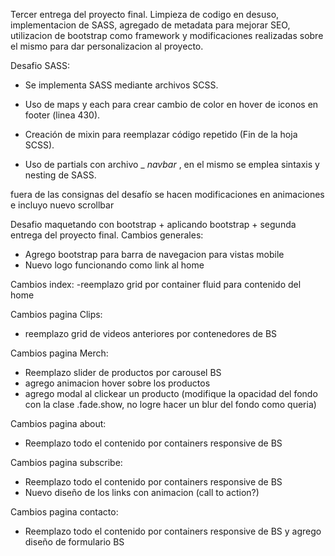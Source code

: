 Tercer entrega del proyecto final. 
Limpieza de codigo en desuso, implementacion de SASS, agregado de metadata para mejorar SEO, utilizacion de bootstrap como framework y modificaciones realizadas sobre el mismo para dar personalizacion al proyecto. 


Desafio SASS:

- Se implementa SASS mediante archivos SCSS.
  
 - Uso de maps y each para crear cambio de color en hover de iconos en footer (linea 430).
  
 - Creación de mixin para reemplazar código repetido (Fin de la hoja SCSS).
 - Uso de partials con archivo _ _navbar_ , en el mismo se emplea sintaxis y nesting de SASS.

fuera de las consignas del desafío se hacen modificaciones en animaciones e incluyo nuevo scrollbar


Desafio maquetando con bootstrap + aplicando bootstrap + segunda entrega del proyecto final. 
Cambios generales:
  - Agrego bootstrap para barra de navegacion para vistas mobile
  - Nuevo logo funcionando como link al home
 
 Cambios index:
  -reemplazo grid por container fluid para contenido del home
 
 Cambios pagina Clips:
  - reemplazo grid de videos anteriores por contenedores de BS
 
 Cambios pagina Merch:
  - Reemplazo slider de productos por carousel BS
  - agrego animacion hover sobre los productos
  - agrego modal al clickear un producto (modifique la opacidad del fondo con la clase .fade.show, no logre hacer un blur del fondo como queria)
 
 Cambios pagina about:
  - Reemplazo todo el contenido por containers responsive de BS
  
 Cambios pagina subscribe:
  - Reemplazo todo el contenido por containers responsive de BS
  - Nuevo diseño de los links con animacion (call to action?)
 
  Cambios pagina contacto:
  - Reemplazo todo el contenido por containers responsive de BS y agrego diseño de formulario BS


